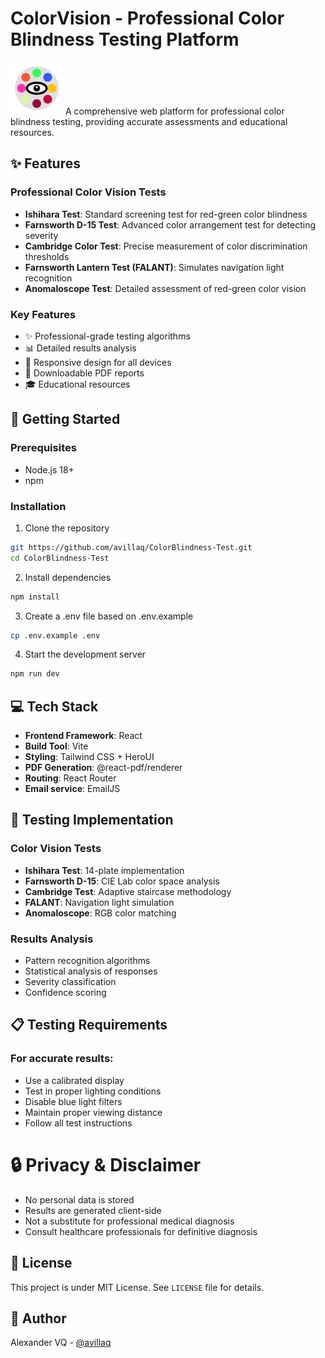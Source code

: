 # ColorVision - Professional Color Blindness Testing Platform
![ColorVision Logo](/public/icon.svg)
A comprehensive web platform for professional color blindness testing, providing accurate assessments and educational resources.

## ✨ Features

### Professional Color Vision Tests
- **Ishihara Test**: Standard screening test for red-green color blindness
- **Farnsworth D-15 Test**: Advanced color arrangement test for detecting severity
- **Cambridge Color Test**: Precise measurement of color discrimination thresholds
- **Farnsworth Lantern Test (FALANT)**: Simulates navigation light recognition
- **Anomaloscope Test**: Detailed assessment of red-green color vision

### Key Features
- ✨ Professional-grade testing algorithms
- 📊 Detailed results analysis
- 📱 Responsive design for all devices
- 📄 Downloadable PDF reports
- 🎓 Educational resources

## 🚀 Getting Started

### Prerequisites
- Node.js 18+
- npm

### Installation
1. Clone the repository
```bash
git https://github.com/avillaq/ColorBlindness-Test.git
cd ColorBlindness-Test
```

2. Install dependencies
```bash
npm install
```

3. Create a .env file based on .env.example
```bash
cp .env.example .env
```

4. Start the development server
```bash
npm run dev
```

## 💻 Tech Stack
- **Frontend Framework**: React 
- **Build Tool**: Vite
- **Styling**: Tailwind CSS + HeroUI
- **PDF Generation**: @react-pdf/renderer
- **Routing**: React Router
- **Email service**: EmailJS

## 🧪 Testing Implementation

### Color Vision Tests
- **Ishihara Test**: 14-plate implementation
- **Farnsworth D-15**: CIE Lab color space analysis
- **Cambridge Test**: Adaptive staircase methodology
- **FALANT**: Navigation light simulation
- **Anomaloscope**: RGB color matching

### Results Analysis
- Pattern recognition algorithms
- Statistical analysis of responses
- Severity classification
- Confidence scoring

## 📋 Testing Requirements
### For accurate results:
- Use a calibrated display
- Test in proper lighting conditions
- Disable blue light filters
- Maintain proper viewing distance
- Follow all test instructions

# 🔒 Privacy & Disclaimer
- No personal data is stored
- Results are generated client-side
- Not a substitute for professional medical diagnosis
- Consult healthcare professionals for definitive diagnosis

## 📄 License
This project is under MIT License. See `LICENSE` file for details.

## 👤 Author
Alexander VQ - [@avillaq](https://github.com/avillaq)